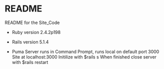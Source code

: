 # README

README for the Site_Code


* Ruby version 2.4.2p198
* Rails version 5.1.4

* Puma Server runs in Command Prompt, runs local on default port 3000
  Site at localhost:3000
  Initilize with $rails s
  When finished close server with $rails restart


